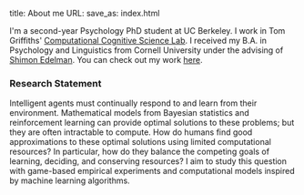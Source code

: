 title: About me
URL: 
save_as: index.html

I'm a second-year Psychology PhD student at UC Berkeley. I work in Tom Griffiths' [Computational Cognitive Science Lab](http://cocosci.berkeley.edu). I received my B.A. in Psychology and Linguistics from Cornell University under the advising of [Shimon Edelman](http://kybele.psych.cornell.edu/~edelman/). You can check out my work [here]({filename}/pages/publications.md).

### Research Statement
Intelligent agents must continually respond to and learn from their environment. Mathematical models from Bayesian statistics and reinforcement learning can provide optimal solutions to these problems; but they are often intractable to compute. How do humans find good approximations to these optimal solutions using limited computational resources? In particular, how do they balance the competing goals of learning, deciding, and conserving resources? I aim to study this question with game-based empirical experiments and computational models inspired by machine learning algorithms.